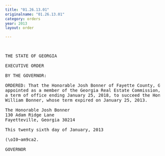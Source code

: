 ```yaml
---
title: "01.26.13.01"
originalname: "01.26.13.01"
category: orders
year: 2013
layout: order

---
```

<pre>
 

THE STATE OF GEORGIA

EXECUTIVE ORDER

BY THE GOVERNOR:

ORDERED: That the Honorable Josh Bonner of Fayette County, Georgia, is
appointed as a member of the Georgia Real Estate Commission, for
a term of office ending January 25, 2018, to succeed the Honorable
William Bonner, whose term expired on January 25, 2013.

The Honorable Josh Bonner
130 Adam Ridge Lane
Fayetteville, Georgia 30214

This twenty sixth day of January, 2013

(\oI0~am9ca2.

GOVERNOR

</pre>
